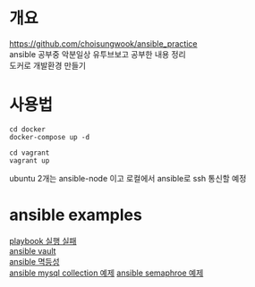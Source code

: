 # 개요
https://github.com/choisungwook/ansible_practice  
ansible 공부중 악분일상 유투브보고 공부한 내용 정리  
도커로 개발환경 만들기 

# 사용법
```console
cd docker
docker-compose up -d

cd vagrant
vagrant up

```

ubuntu 2개는 ansible-node 이고 로컬에서 ansible로 ssh 통신할 예정

# ansible examples
[playbook 실행 실패](./examples/ansible_failed)  
[ansible vault](./examples/ansible_vault)  
[ansible 멱등성](./examples/ansible_idempotent)  
[ansible mysql collection 예제](./examples/ansible_idempotent)
[ansible semaphroe 예제](./examples/ansible_semaphroe)
